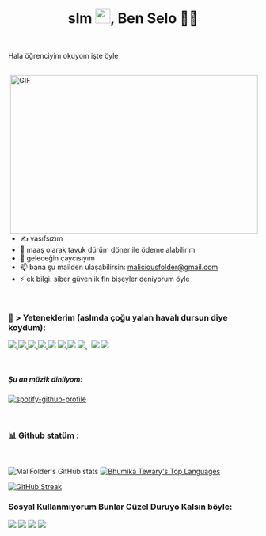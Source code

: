 <h1 align="center">slm <img src="https://raw.githubusercontent.com/MartinHeinz/MartinHeinz/master/wave.gif" width="30px">, Ben Selo 👩‍💻</h1>
<br>

Hala öğrenciyim okuyom işte öyle

<br>

<img align="right" alt="GIF" src="https://i.hizliresim.com/6lo7x11.gif" width="500" height="320" />

- ✍ vasıfsızım
- 🌱 maaş olarak tavuk dürüm döner ile ödeme alabilirim
- 👯 geleceğin çaycısıyım
- 📫 bana şu mailden ulaşabilirsin: maliciousfolder@gmail.com
- ⚡ ek bilgi: siber güvenlik fln bişeyler deniyorum öyle

<br>


### 🚀 > Yeteneklerim (aslında çoğu yalan havalı dursun diye koydum):

<p align="left">
    <a href="https://www.w3.org/html/" target="_blank"> <img src="https://img.icons8.com/color/48/000000/html-5.png"/> </a>
    <a href="https://www.w3schools.com/css/" target="_blank"> <img src="https://img.icons8.com/color/48/000000/css3.png"/> </a>
    <a href="https://getbootstrap.com" target="_blank"> <img src="https://img.icons8.com/color/48/000000/bootstrap.png"/> </a>
    <a href="https://developer.mozilla.org/en-US/docs/Web/JavaScript" target="_blank"> <img src="https://img.icons8.com/color/48/000000/javascript.png"/> </a>
    <a href="https://en.wikipedia.org/wiki/C%2B%2B"><img src="https://img.icons8.com/color/48/000000/c-plus-plus-logo.png"/></a>
    <a href="https://www.python.org" target="_blank"> <img src="https://img.icons8.com/color/48/000000/python.png"/> </a>
    <a href="https://jquery.com/"><img src="https://img.icons8.com/external-tal-revivo-shadow-tal-revivo/48/000000/external-jquery-is-a-javascript-library-designed-to-simplify-html-logo-shadow-tal-revivo.png"/></a>
    <a style="padding-right:8px;" href="https://nodejs.org" target="_blank"> <img src="https://img.icons8.com/color/48/000000/nodejs.png"/> </a>
    <a href="https://www.android.com/intl/en_in/" target="_blank"><img src="https://img.icons8.com/color/48/000000/android-os.png"/></a>
    <a href="https://wordpress.com/"><img src="https://img.icons8.com/fluency/48/000000/wordpress.png"/></a>
</p>

<br>

##### Şu an müzik dinliyom:

[![spotify-github-profile](https://spotify-github-profile.vercel.app/api/view?uid=98lh4tumvtnsyl5v7jxdbslkz&cover_image=true&theme=natemoo-re&bar_color=2eb8b5&bar_color_cover=false)](https://github.com/kittinan/spotify-github-profile)

<br>

### 📊 Github statüm :
<br/>

![MaliFolder's GitHub stats](https://github-readme-stats.vercel.app/api?username=MaliFolder&show_icons=true&theme=radical) <a href="https://github.com/SubhamRaoniar28/github-readme-stats"><img alt="Bhumika Tewary's Top Languages" src="https://github-readme-stats.vercel.app/api/top-langs/?username=bhumikatewary&langs_count=8&count_private=true&layout=compact&theme=react&hide_border=true&bg_color=0D1117" /></a>

[![GitHub Streak](https://github-readme-streak-stats.herokuapp.com?user=MaliFolder&theme=radical&hide_border=true&date_format=M%20j%5B%2C%20Y%5D)](https://git.io/streak-stats)
<br>


### Sosyal Kullanmıyorum Bunlar Güzel Duruyo Kalsın böyle:
<a href="https://www.facebook.com/"><img src="https://img.icons8.com/fluency/48/000000/meta.png"/></a>
<a href="https://twitter.com/"><img src="https://img.icons8.com/color/48/000000/twitter--v1.png"/></a>
<a href="https://www.linkedin.com/"><img src="https://img.icons8.com/color/48/000000/linkedin.png"/></a>
<a href="https://in.pinterest.com/"><img src="https://img.icons8.com/color/48/000000/pinterest--v1.png"/></a>



